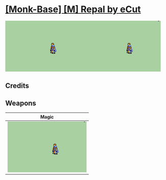 # [\[Monk-Base\] \[M\] Repal by eCut](./)

<img src="./6.%20Magic/Magic_000.png" alt="[Monk-Base] [M] Repal by eCut standing" />

## Credits



## Weapons


|Magic |
|  :---: |
| <img alt="Magic animation" src="./6.%20Magic/Magic.gif" /> |

